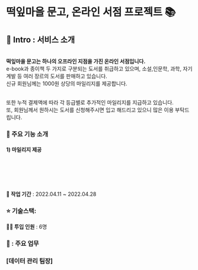 # 떡잎마을 문고, 온라인 서점 프로젝트 :books:

## :book: Intro : 서비스 소개
<br/>
<strong>떡잎마을 문고는 하나의 오프라인 지점을 가진 온라인 서점입니다.</strong>
<br/>
e-book과 종이책 두 가지로 구분되는 도서를 취급하고 있으며, 소설,인문학, 과학, 자기계발 등 여러 장르의 도서를 판매하고 있습니다.
<br/>신규 회원님께는 1000원 상당의 마일리지를 제공합니다.

<br/>또한 누적 결제액에 따라 각 등급별로 추가적인 마일리지를 지급하고 있습니다.
<br/>또, 회원님께서 원하시는 도서를 신청해주시면 입고 해드리고 있으니 많은 이용 부탁드립니다.

### :star2: 주요 기능 소개
#### 1) 마일리지 제공
<br/>
<br/>
<br/>
<br/>

<strong>:calendar: 작업 기간</strong> : 2022.04.11 ~ 2022.04.28
<br/>

### ⭐ 기술스택:


<strong> :man_technologist: 투입 인원</strong> : 6명
<br/>

### :ledger: : 주요 업무
### [데이터 관리 팀장]
